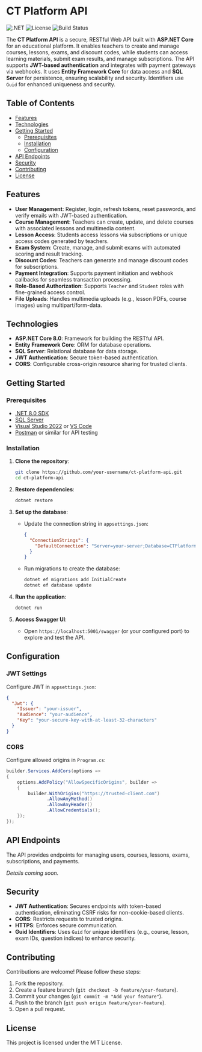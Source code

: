 # CT Platform API

![.NET](https://img.shields.io/badge/.NET-8.0-blueviolet)
![License](https://img.shields.io/badge/license-MIT-green)
![Build Status](https://img.shields.io/badge/build-passing-brightgreen)

The **CT Platform API** is a secure, RESTful Web API built with **ASP.NET Core** for an educational platform. It enables teachers to create and manage courses, lessons, exams, and discount codes, while students can access learning materials, submit exam results, and manage subscriptions. The API supports **JWT-based authentication** and integrates with payment gateways via webhooks. It uses **Entity Framework Core** for data access and **SQL Server** for persistence, ensuring scalability and security. Identifiers use `Guid` for enhanced uniqueness and security.

## Table of Contents

- [Features](#features)
- [Technologies](#technologies)
- [Getting Started](#getting-started)
  - [Prerequisites](#prerequisites)
  - [Installation](#installation)
  - [Configuration](#configuration)
- [API Endpoints](#api-endpoints)
- [Security](#security)
- [Contributing](#contributing)
- [License](#license)

## Features

- **User Management**: Register, login, refresh tokens, reset passwords, and verify emails with JWT-based authentication.
- **Course Management**: Teachers can create, update, and delete courses with associated lessons and multimedia content.
- **Lesson Access**: Students access lessons via subscriptions or unique access codes generated by teachers.
- **Exam System**: Create, manage, and submit exams with automated scoring and result tracking.
- **Discount Codes**: Teachers can generate and manage discount codes for subscriptions.
- **Payment Integration**: Supports payment initiation and webhook callbacks for seamless transaction processing.
- **Role-Based Authorization**: Supports `Teacher` and `Student` roles with fine-grained access control.
- **File Uploads**: Handles multimedia uploads (e.g., lesson PDFs, course images) using multipart/form-data.

## Technologies

- **ASP.NET Core 8.0**: Framework for building the RESTful API.
- **Entity Framework Core**: ORM for database operations.
- **SQL Server**: Relational database for data storage.
- **JWT Authentication**: Secure token-based authentication.
- **CORS**: Configurable cross-origin resource sharing for trusted clients.

## Getting Started

### Prerequisites

- [.NET 8.0 SDK](https://dotnet.microsoft.com/download/dotnet/8.0)
- [SQL Server](https://www.microsoft.com/en-us/sql-server/sql-server-downloads)
- [Visual Studio 2022](https://visualstudio.microsoft.com/) or [VS Code](https://code.visualstudio.com/)
- [Postman](https://www.postman.com/) or similar for API testing

### Installation

1. **Clone the repository**:
   ```bash
   git clone https://github.com/your-username/ct-platform-api.git
   cd ct-platform-api
   ```

2. **Restore dependencies**:
   ```bash
   dotnet restore
   ```

3. **Set up the database**:
   - Update the connection string in `appsettings.json`:
     ```json
     {
       "ConnectionStrings": {
         "DefaultConnection": "Server=your-server;Database=CTPlatformDb;Trusted_Connection=True;TrustServerCertificate=True;"
       }
     }
     ```
   - Run migrations to create the database:
     ```bash
     dotnet ef migrations add InitialCreate
     dotnet ef database update
     ```

4. **Run the application**:
   ```bash
   dotnet run
   ```

5. **Access Swagger UI**:
   - Open `https://localhost:5001/swagger` (or your configured port) to explore and test the API.

## Configuration

### JWT Settings
Configure JWT in `appsettings.json`:
```json
{
  "Jwt": {
    "Issuer": "your-issuer",
    "Audience": "your-audience",
    "Key": "your-secure-key-with-at-least-32-characters"
  }
}
```

### CORS
Configure allowed origins in `Program.cs`:
```csharp
builder.Services.AddCors(options =>
{
    options.AddPolicy("AllowSpecificOrigins", builder =>
    {
        builder.WithOrigins("https://trusted-client.com")
               .AllowAnyMethod()
               .AllowAnyHeader()
               .AllowCredentials();
    });
});
```

## API Endpoints
The API provides endpoints for managing users, courses, lessons, exams, subscriptions, and payments.

*Details coming soon.*

## Security
- **JWT Authentication**: Secures endpoints with token-based authentication, eliminating CSRF risks for non-cookie-based clients.
- **CORS**: Restricts requests to trusted origins.
- **HTTPS**: Enforces secure communication.
- **Guid Identifiers**: Uses `Guid` for unique identifiers (e.g., course, lesson, exam IDs, question indices) to enhance security.

## Contributing
Contributions are welcome! Please follow these steps:

1. Fork the repository.
2. Create a feature branch (`git checkout -b feature/your-feature`).
3. Commit your changes (`git commit -m "Add your feature"`).
4. Push to the branch (`git push origin feature/your-feature`).
5. Open a pull request.

## License
This project is licensed under the MIT License.